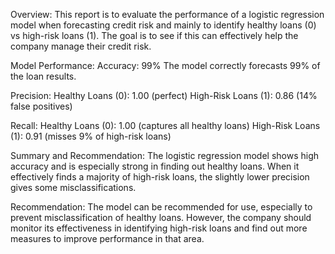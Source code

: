 Overview:
This report is to evaluate the performance of a logistic regression model when forecasting credit risk and mainly to identify healthy loans (0) vs high-risk loans (1). The goal is to see if this can effectively help the company manage their credit risk.

Model Performance:
Accuracy: 99%
The model correctly forecasts 99% of the loan results.

Precision:
Healthy Loans (0): 1.00 (perfect)
High-Risk Loans (1): 0.86 (14% false positives)

Recall:
Healthy Loans (0): 1.00 (captures all healthy loans)
High-Risk Loans (1): 0.91 (misses 9% of high-risk loans)

Summary and Recommendation:
The logistic regression model shows high accuracy and is especially strong in finding out healthy loans. When it effectively finds a majority of high-risk loans, the slightly lower precision gives some misclassifications.

Recommendation: The model can be recommended for use, especially to prevent misclassification of healthy loans. However, the company should monitor its effectiveness in identifying high-risk loans and find out more measures to improve performance in that area.